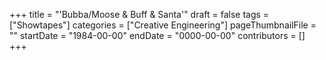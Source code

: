 +++
title = "'Bubba/Moose & Buff & Santa'"
draft = false
tags = ["Showtapes"]
categories = ["Creative Engineering"]
pageThumbnailFile = ""
startDate = "1984-00-00"
endDate = "0000-00-00"
contributors = []
+++
